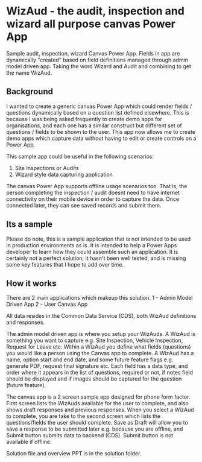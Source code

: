 # WizAud - the audit, inspection and wizard all purpose canvas Power App
Sample audit, inspection, wizard Canvas Power App. Fields in app are dynamically "created" based on field definitions managed through admin model driven app. Taking the word Wizard and Audit and combining to get the name WizAud.

## Background
I wanted to create a generic canvas Power App which could render fields / questions dynamically based on a question list defined elsewhere. This is because I was being asked frequently to create demo apps for organisations, and each one has a similar construct but different set of questions / fields to be shown to the user. This app now allows me to create demo apps which capture data without having to edit or create controls on a Power App.

This sample app could be useful in the following scenarios:
1. Site Inspections or Audits
2. Wizard style data capturing application

The canvas Power App supports offline usage scenarios too. That is, the person completing the inspection / audit doesnt need to have internet connectivity on their mobile device in order to capture the data. Once connected later, they can see saved records and submit them.

## Its a sample
Please do note, this is a sample application that is not intended to be used in production environments as is. It is intended to help a Power Apps developer to learn how they could assemble such an application. It is certainly not a perfect solution, it hasn't been well tested, and is missing some key features that I hope to add over time.

## How it works
There are 2 main applications which makeup this solution. 
1 - Admin Model Driven App
2 - User Canvas App

All data resides in the Common Data Service (CDS), both WizAud definitions and responses.

The admin model driven app is where you setup your WizAuds. A WizAud is something you want to capture e.g. Site Inspection, Vehicle Inspection, Request for Leave etc. Within a WizAud you define what fields (questions) you would like a person using the Canvas app to complete. A WizAud has a name, option start and end date, and some future feature flags e.g. generate PDF, request final signature etc. Each field has a data type, and order where it appears in the list of questions, required or not, if notes field should be displayed and if images should be captured for the question (future feature).

The canvas app is a 2 screen sample app designed for phone form factor. First screen lists the WizAuds available for the user to complete, and also shows draft responses and previous responses. When you select a WizAud to complete, you are take to the second screen which lists the questions/fields the user should complete. Save as Draft will allow you to save a response to be submitted later e.g. because you are offline, and Submit button submits data to backend (CDS). Submit button is not available if offline.

Solution file and overview PPT is in the solution folder.

